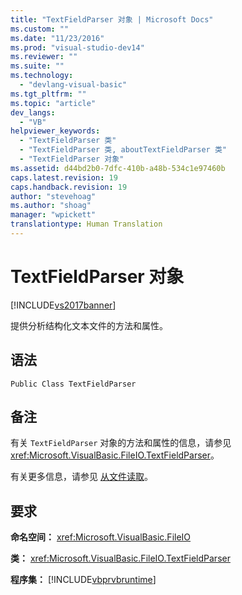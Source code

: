 ```yaml
---
title: "TextFieldParser 对象 | Microsoft Docs"
ms.custom: ""
ms.date: "11/23/2016"
ms.prod: "visual-studio-dev14"
ms.reviewer: ""
ms.suite: ""
ms.technology: 
  - "devlang-visual-basic"
ms.tgt_pltfrm: ""
ms.topic: "article"
dev_langs: 
  - "VB"
helpviewer_keywords: 
  - "TextFieldParser 类"
  - "TextFieldParser 类, aboutTextFieldParser 类"
  - "TextFieldParser 对象"
ms.assetid: d44bd2b0-7dfc-410b-a48b-534c1e97460b
caps.latest.revision: 19
caps.handback.revision: 19
author: "stevehoag"
ms.author: "shoag"
manager: "wpickett"
translationtype: Human Translation
---
```

# TextFieldParser 对象
[!INCLUDE[vs2017banner](../../../csharp/includes/vs2017banner.md)]

提供分析结构化文本文件的方法和属性。  
  
## 语法  
  
```  
Public Class TextFieldParser  
```  
  
## 备注  
 有关 `TextFieldParser` 对象的方法和属性的信息，请参见 <xref:Microsoft.VisualBasic.FileIO.TextFieldParser>。  
  
 有关更多信息，请参见 [从文件读取](../../../visual-basic/developing-apps/programming/drives-directories-files/reading-from-files.md)。  
  
## 要求  
 **命名空间：** <xref:Microsoft.VisualBasic.FileIO>  
  
 **类：** <xref:Microsoft.VisualBasic.FileIO.TextFieldParser>  
  
 **程序集：** [!INCLUDE[vbprvbruntime](../../../visual-basic/language-reference/objects/includes/vbprvbruntime_md.md)]